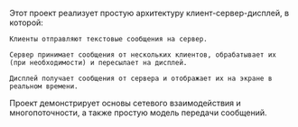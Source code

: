 Этот проект реализует простую архитектуру клиент-сервер-дисплей, в которой:

    Клиенты отправляют текстовые сообщения на сервер.

    Сервер принимает сообщения от нескольких клиентов, обрабатывает их (при необходимости) и пересылает на дисплей.

    Дисплей получает сообщения от сервера и отображает их на экране в реальном времени.

Проект демонстрирует основы сетевого взаимодействия и многопоточности, а также простую модель передачи сообщений.